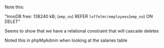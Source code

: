 Note this:

"InnoDB free: 138240 kB; (`emp_no`) REFER `loffelmr/employees`(`emp_no`) ON DELET"

Seems to show that we have a relational constraint that will cascade deletes

Noted this in phpMyAdmin when looking at the salaries table
